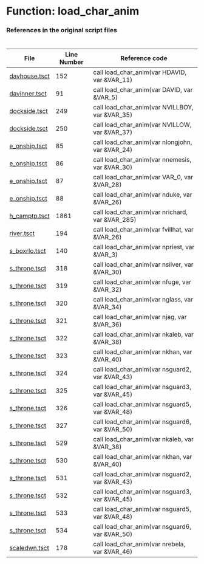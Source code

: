 # Function: load_char_anim 
### References in the original script files

#

| File | Line Number | Reference code |
| --- | --- | --- |
| [davhouse.tsct](../../../out/davhouse.tsct#L152) | 152 | call load_char_anim(var HDAVID, var &VAR_11) |
| [davinner.tsct](../../../out/davinner.tsct#L91) | 91 | call load_char_anim(var DAVID, var &VAR_5) |
| [dockside.tsct](../../../out/dockside.tsct#L249) | 249 | call load_char_anim(var NVILLBOY, var &VAR_35) |
| [dockside.tsct](../../../out/dockside.tsct#L250) | 250 | call load_char_anim(var NVILLOW, var &VAR_37) |
| [e_onship.tsct](../../../out/e_onship.tsct#L85) | 85 | call load_char_anim(var nlongjohn, var &VAR_24) |
| [e_onship.tsct](../../../out/e_onship.tsct#L86) | 86 | call load_char_anim(var nnemesis, var &VAR_30) |
| [e_onship.tsct](../../../out/e_onship.tsct#L87) | 87 | call load_char_anim(var VAR_0, var &VAR_28) |
| [e_onship.tsct](../../../out/e_onship.tsct#L88) | 88 | call load_char_anim(var nduke, var &VAR_26) |
| [h_camptp.tsct](../../../out/h_camptp.tsct#L1861) | 1861 | call load_char_anim(var nrichard, var &VAR_285) |
| [river.tsct](../../../out/river.tsct#L194) | 194 | call load_char_anim(var fvillhat, var &VAR_26) |
| [s_boxrlo.tsct](../../../out/s_boxrlo.tsct#L140) | 140 | call load_char_anim(var npriest, var &VAR_3) |
| [s_throne.tsct](../../../out/s_throne.tsct#L318) | 318 | call load_char_anim(var nsilver, var &VAR_30) |
| [s_throne.tsct](../../../out/s_throne.tsct#L319) | 319 | call load_char_anim(var nfuge, var &VAR_32) |
| [s_throne.tsct](../../../out/s_throne.tsct#L320) | 320 | call load_char_anim(var nglass, var &VAR_34) |
| [s_throne.tsct](../../../out/s_throne.tsct#L321) | 321 | call load_char_anim(var njag, var &VAR_36) |
| [s_throne.tsct](../../../out/s_throne.tsct#L322) | 322 | call load_char_anim(var nkaleb, var &VAR_38) |
| [s_throne.tsct](../../../out/s_throne.tsct#L323) | 323 | call load_char_anim(var nkhan, var &VAR_40) |
| [s_throne.tsct](../../../out/s_throne.tsct#L324) | 324 | call load_char_anim(var nsguard2, var &VAR_43) |
| [s_throne.tsct](../../../out/s_throne.tsct#L325) | 325 | call load_char_anim(var nsguard3, var &VAR_45) |
| [s_throne.tsct](../../../out/s_throne.tsct#L326) | 326 | call load_char_anim(var nsguard5, var &VAR_48) |
| [s_throne.tsct](../../../out/s_throne.tsct#L327) | 327 | call load_char_anim(var nsguard6, var &VAR_50) |
| [s_throne.tsct](../../../out/s_throne.tsct#L529) | 529 | call load_char_anim(var nkaleb, var &VAR_38) |
| [s_throne.tsct](../../../out/s_throne.tsct#L530) | 530 | call load_char_anim(var nkhan, var &VAR_40) |
| [s_throne.tsct](../../../out/s_throne.tsct#L531) | 531 | call load_char_anim(var nsguard2, var &VAR_43) |
| [s_throne.tsct](../../../out/s_throne.tsct#L532) | 532 | call load_char_anim(var nsguard3, var &VAR_45) |
| [s_throne.tsct](../../../out/s_throne.tsct#L533) | 533 | call load_char_anim(var nsguard5, var &VAR_48) |
| [s_throne.tsct](../../../out/s_throne.tsct#L534) | 534 | call load_char_anim(var nsguard6, var &VAR_50) |
| [scaledwn.tsct](../../../out/scaledwn.tsct#L178) | 178 | call load_char_anim(var nrebela, var &VAR_46) |
